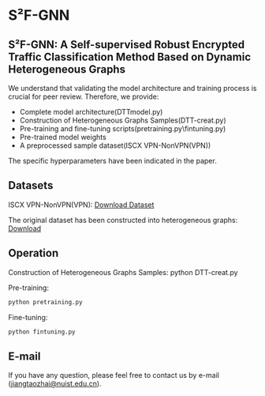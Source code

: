 # S²F-GNN
## S²F-GNN: A Self-supervised Robust Encrypted Traffic Classification Method Based on Dynamic Heterogeneous Graphs

We understand that validating the model architecture and training process is crucial for peer review.
Therefore, we provide:
* Complete model architecture(DTTmodel.py)
* Construction of Heterogeneous Graphs Samples(DTT-creat.py)
* Pre-training and fine-tuning scripts(pretraining.py\fintuning.py)
* Pre-trained model weights
* A preprocessed sample dataset(ISCX VPN-NonVPN(VPN))

The specific hyperparameters have been indicated in the paper.
## Datasets
ISCX VPN-NonVPN(VPN): 
[Download Dataset](https://www.unb.ca/cic/datasets/vpn.html)

The original dataset has been constructed into heterogeneous graphs:
[Download]([https://www.unb.ca/cic/datasets/vpn.html](https://drive.google.com/drive/folders/1A1fuuPnYrbzOm65ry9mRBhsYKIePBUpl?usp=drive_link))


## Operation
Construction of Heterogeneous Graphs Samples: python DTT-creat.py

Pre-training: 
```bash
python pretraining.py
```

Fine-tuning: 
```bash
python fintuning.py
```

## E-mail
If you have any question, please feel free to contact us by e-mail (jiangtaozhai@nuist.edu.cn).
